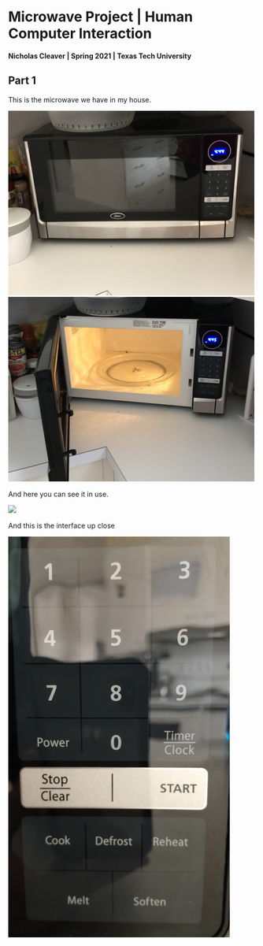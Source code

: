 # Microwave Project | Human Computer Interaction
#### Nicholas Cleaver | Spring 2021 | Texas Tech University


## Part 1
This is the microwave we have in my house.

<img src="Microwave-full.jpg" width=500>
<img src="Microwave-open.jpg" width=500>

And here you can see it in use.

<img src="Microwave-in-use.gif" width=650>

And this is the interface up close

<img src="Microwave-interface.jpg" width=450>
